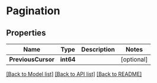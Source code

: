 # Pagination

## Properties

Name | Type | Description | Notes
------------ | ------------- | ------------- | -------------
**PreviousCursor** | **int64** |  | [optional] 

[[Back to Model list]](../README.md#documentation-for-models) [[Back to API list]](../README.md#documentation-for-api-endpoints) [[Back to README]](../README.md)


